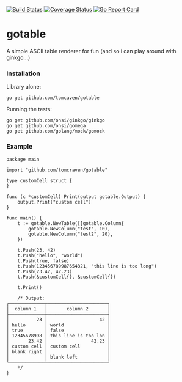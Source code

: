 [![Build Status](https://travis-ci.org/tomcraven/gotable.svg?branch=master)](https://travis-ci.org/tomcraven/gotable)
[![Coverage Status](https://coveralls.io/repos/tomcraven/gotable/badge.svg?branch=master&service=github)](https://coveralls.io/github/tomcraven/gotable?branch=master)
[![Go Report Card](https://goreportcard.com/badge/github.com/tomcraven/gotable)](https://goreportcard.com/report/github.com/tomcraven/gotable)
# gotable

A simple ASCII table renderer for fun (and so i can play around with ginkgo...)

### Installation

Library alone:

```
go get github.com/tomcaven/gotable
```

Running the tests:

```
go get github.com/onsi/ginkgo/ginkgo
go get github.com/onsi/gomega
go get github.com/golang/mock/gomock
```

### Example

```
package main

import "github.com/tomcraven/gotable"

type customCell struct {
}

func (c *customCell) Print(output gotable.Output) {
	output.Print("custom cell")
}

func main() {
	t := gotable.NewTable([]gotable.Column{
		gotable.NewColumn("test", 10),
		gotable.NewColumn("test2", 20),
	})

	t.Push(23, 42)
	t.Push("hello", "world")
	t.Push(true, false)
	t.Push(123456789987654321, "this line is too long")
	t.Push(23.42, 42.23)
	t.Push(&customCell{}, &customCell{})

	t.Print()

	/* Output:
┌─────────────┬──────────────────────┐
│  column 1   │       column 2       │
├─────────────┼──────────────────────┤
│          23 │                   42 │
│ hello       │ world                │
│ true        │ false                │
│ 12345678998 │ this line is too lon │
│       23.42 │                42.23 │
│ custom cell │ custom cell          │
│ blank right │                      │
│             │ blank left           │
└─────────────┴──────────────────────┘
	*/
}
```
